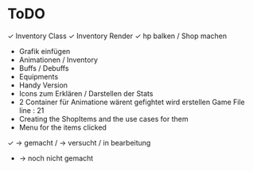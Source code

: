# ToDO

✓   Inventory Class
✓   Inventory Render 
✓   hp balken 
/ Shop machen 
-   Grafik einfügen 
-   Animationen 
/ Inventory 
- Buffs / Debuffs 
- Equipments 
- Handy Version 
- Icons zum Erklären / Darstellen der Stats 
- 2 Container für Animatione wärent gefightet wird erstellen Game File line : 21 
- Creating the ShopItems and the use cases for them 
- Menu for the items clicked

✓ -> gemacht
/ -> versucht / in bearbeitung
- -> noch nicht gemacht